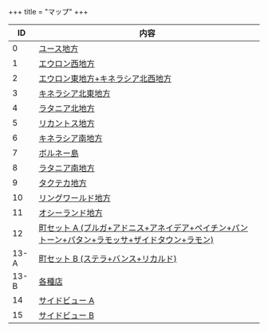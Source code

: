 +++
title = "マップ"
+++

| ID   | 内容                                                                                                                      |
| --   | --                                                                                                                        |
| 0    | [ユース地方](@/map/map-00/_index.md)                                                                                      |
| 1    | [エウロン西地方](@/map/map-01/_index.md)                                                                                  |
| 2    | [エウロン東地方+キネラシア北西地方](@/map/map-02/_index.md)                                                               |
| 3    | [キネラシア北東地方](@/map/map-03/_index.md)                                                                              |
| 4    | [ラタニア北地方](@/map/map-04/_index.md)                                                                                  |
| 5    | [リカントス地方](@/map/map-05/_index.md)                                                                                  |
| 6    | [キネラシア南地方](@/map/map-06/_index.md)                                                                                |
| 7    | [ボルネー島](@/map/map-07/_index.md)                                                                                      |
| 8    | [ラタニア南地方](@/map/map-08/_index.md)                                                                                  |
| 9    | [タクテカ地方](@/map/map-09/_index.md)                                                                                    |
| 10   | [リングワールド地方](@/map/map-10/_index.md)                                                                              |
| 11   | [オシーランド地方](@/map/map-11/_index.md)                                                                                |
| 12   | [町セット A (ブルガ+アドニス+アネイデア+ペイチン+パントーン+パタン+ラモッサ+ザイドタウン+ラモン)](@/map/map-12/_index.md) |
| 13-A | [町セット B (ステラ+バンス+リカルド)](@/map/map-13a/_index.md)                                                            |
| 13-B | [各種店](@/map/map-13b/_index.md)                                                                                         |
| 14   | [サイドビュー A](@/map/map-14/_index.md)                                                                                  |
| 15   | [サイドビュー B](@/map/map-15/_index.md)                                                                                  |
